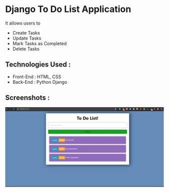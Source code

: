 # Django To Do List Application #

It allows users to 
* Create Tasks<br>
* Update Tasks<br>
* Mark Tasks as Completed<br>
* Delete Tasks<br>

## Technologies Used : ##

* Front-End :  HTML, CSS<br>
* Back-End : Python Django<br>

## Screenshots : ##

![](img/to-do.png)


